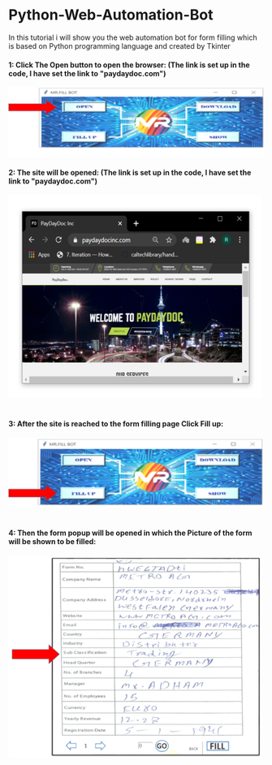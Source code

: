 # Python-Web-Automation-Bot

In this tutorial i will show you the web automation bot for form filling which is based on Python programming language and created by Tkinter

#### 1: Click The Open button to open the browser: (The link is set up in the code, I have set the link to "paydaydoc.com")

![Alt text](/images/1n.png?raw=true "Optional Title")

#### 2: The site will be opened: (The link is set up in the code, I have set the link to "paydaydoc.com")

![Alt text](/images/3n.png?raw=true "Optional Title")

#
#### 3: After the site is reached to the form filling page Click Fill up:

![Alt text](/images/2n.png?raw=true "Optional Title")

#
#### 4: Then the form popup will be opened in which the Picture of the form will be shown to be filled:

![Alt text](/images/4n.png?raw=true "Optional Title")
